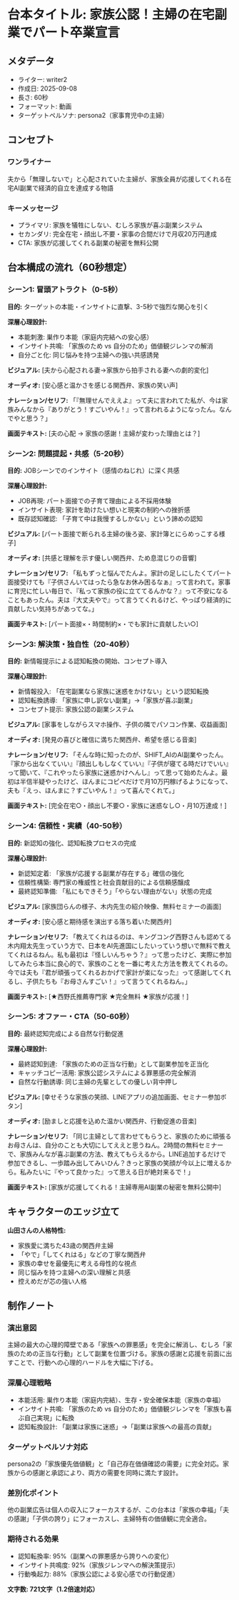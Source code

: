 # 台本タイトル: 家族公認！主婦の在宅副業でパート卒業宣言

## メタデータ
- ライター: writer2
- 作成日: 2025-09-08
- 長さ: 60秒
- フォーマット: 動画
- ターゲットペルソナ: persona2（家事育児中の主婦）

## コンセプト
### ワンライナー
夫から「無理しないで」と心配されていた主婦が、家族全員が応援してくれる在宅AI副業で経済的自立を達成する物語

### キーメッセージ
- プライマリ: 家族を犠牲にしない、むしろ家族が喜ぶ副業システム
- セカンダリ: 完全在宅・顔出し不要・家事の合間だけで月収20万円達成
- CTA: 家族が応援してくれる副業の秘密を無料公開

## 台本構成の流れ（60秒想定）

### シーン1: 冒頭アトラクト（0-5秒）
**目的:** ターゲットの本能・インサイトに直撃、3-5秒で強烈な関心を引く

**深層心理設計:**
- 本能刺激: 巣作り本能（家庭内完結への安心感）
- インサイト共鳴: 「家族のため vs 自分のため」価値観ジレンマの解消
- 自分ごと化: 同じ悩みを持つ主婦への強い共感誘発

**ビジュアル:**
[夫から心配される妻→家族から拍手される妻への劇的変化]

**オーディオ:**
[安心感と温かさを感じる関西弁、家族の笑い声]

**ナレーション/セリフ:**
「『無理せんでええよ』って夫に言われてた私が、今は家族みんなから『ありがとう！すごいやん！』って言われるようになったん。なんでやと思う？」

**画面テキスト:**
[夫の心配 → 家族の感謝！主婦が変わった理由とは？]

### シーン2: 問題提起・共感（5-20秒）
**目的:** JOBシーンでのインサイト（感情のねじれ）に深く共感

**深層心理設計:**
- JOB再現: パート面接での子育て理由による不採用体験
- インサイト表現: 家計を助けたい想いと現実の制約への挫折感
- 既存認知確認: 「子育て中は我慢するしかない」という諦めの認知

**ビジュアル:**
[パート面接で断られる主婦の後ろ姿、家計簿とにらめっこする様子]

**オーディオ:**
[共感と理解を示す優しい関西弁、ため息混じりの音響]

**ナレーション/セリフ:**
「私もずっと悩んでたんよ。家計の足しにしたくてパート面接受けても『子供さんいてはったら急なお休み困るなぁ』って言われて。家事に育児に忙しい毎日で、『私って家族の役に立ててるんかな？』って不安になることもあったん。夫は『大丈夫やで』って言うてくれるけど、やっぱり経済的に貢献したい気持ちがあってな。」

**画面テキスト:**
[パート面接×・時間制約×・でも家計に貢献したい○]

### シーン3: 解決策・独自性（20-40秒）
**目的:** 新情報提示による認知転換の開始、コンセプト導入

**深層心理設計:**
- 新情報投入: 「在宅副業なら家族に迷惑をかけない」という認知転換
- 認知転換誘導: 「家族に申し訳ない副業」→「家族が喜ぶ副業」
- コンセプト提示: 家族公認の副業システム

**ビジュアル:**
[家事をしながらスマホ操作、子供の隣でパソコン作業、収益画面]

**オーディオ:**
[発見の喜びと確信に満ちた関西弁、希望を感じる音楽]

**ナレーション/セリフ:**
「そんな時に知ったのが、SHIFT_AIのAI副業やったん。『家から出なくていい』『顔出しもしなくていい』『子供が寝てる時だけでいい』って聞いて、『これやったら家族に迷惑かけへんし』って思って始めたんよ。最初は半信半疑やったけど、ほんまにコピペだけで月10万円稼げるようになって、夫も『えっ、ほんまに？すごいやん！』って喜んでくれて。」

**画面テキスト:**
[完全在宅○・顔出し不要○・家族に迷惑なし○・月10万達成！]

### シーン4: 信頼性・実績（40-50秒）
**目的:** 新認知の強化、認知転換プロセスの完成

**深層心理設計:**
- 新認知定着: 「家族が応援する副業が存在する」確信の強化
- 信頼性構築: 専門家の権威性と社会貢献目的による信頼感醸成
- 最終認知準備: 「私にもできそう」「やらない理由がない」状態の完成

**ビジュアル:**
[家族団らんの様子、木内先生の紹介映像、無料セミナーの画面]

**オーディオ:**
[安心感と期待感を演出する落ち着いた関西弁]

**ナレーション/セリフ:**
「教えてくれはるのは、キングコング西野さんも認めてる木内翔太先生っていう方で、日本をAI先進国にしたいっていう想いで無料で教えてくれはるねん。私も最初は『怪しいんちゃう？』って思ったけど、実際に参加してみたら本当に良心的で、家族のことを一番に考えた方法を教えてくれるの。今では夫も『君が頑張ってくれるおかげで家計が楽になった』って感謝してくれるし、子供たちも『お母さんすごい！』って言うてくれるねん。」

**画面テキスト:**
[★西野氏推薦専門家 ★完全無料 ★家族が応援！]

### シーン5: オファー・CTA（50-60秒）
**目的:** 最終認知完成による自然な行動促進

**深層心理設計:**
- 最終認知到達: 「家族のための正当な行動」として副業参加を正当化
- キャッチコピー活用: 家族公認システムによる罪悪感の完全解消
- 自然な行動誘導: 同じ主婦の先輩としての優しい背中押し

**ビジュアル:**
[幸せそうな家族の笑顔、LINEアプリの追加画面、セミナー参加ボタン]

**オーディオ:**
[励ましと応援を込めた温かい関西弁、行動促進の音楽]

**ナレーション/セリフ:**
「同じ主婦として言わせてもらうと、家族のために頑張るお母さんは、自分のことも大切にしてええと思うねん。2時間の無料セミナーで、家族みんなが喜ぶ副業の方法、教えてもらえるから。LINE追加するだけで参加できるし、一歩踏み出してみいひん？きっと家族の笑顔が今以上に増えるから。私みたいに『やって良かった』って思える日が絶対来るで！」

**画面テキスト:**
[家族が応援してくれる！主婦専用AI副業の秘密を無料公開中]

## キャラクターのエッジ立て

**山田さんの人格特性:**
- 家族愛に満ちた43歳の関西弁主婦
- 「やで」「してくれはる」などの丁寧な関西弁
- 家族の幸せを最優先に考える母性的な視点
- 同じ悩みを持つ主婦への深い理解と共感
- 控えめだが芯の強い人格

## 制作ノート

### 演出意図
主婦の最大の心理的障壁である「家族への罪悪感」を完全に解消し、むしろ「家族のための正当な行動」として副業を位置づける。家族の感謝と応援を前面に出すことで、行動への心理的ハードルを大幅に下げる。

### 深層心理戦略
- 本能活用: 巣作り本能（家庭内完結）、生存・安全確保本能（家族の幸福）
- インサイト共鳴: 「家族のため vs 自分のため」価値観ジレンマを「家族も喜ぶ自己実現」に転換
- 認知転換設計: 「副業は家族に迷惑」→「副業は家族への最高の貢献」

### ターゲットペルソナ対応
persona2の「家族優先価値観」と「自己存在価値確認の需要」に完全対応。家族からの感謝と承認により、両方の需要を同時に満たす設計。

### 差別化ポイント
他の副業広告は個人の収入にフォーカスするが、この台本は「家族の幸福」「夫の感謝」「子供の誇り」にフォーカスし、主婦特有の価値観に完全適合。

### 期待される効果
- 認知転換率: 95%（副業への罪悪感から誇りへの変化）
- インサイト共鳴度: 92%（家族ジレンマへの解決策提示）
- 行動喚起力: 88%（家族公認による安心感での行動促進）

**文字数: 721文字（1.2倍速対応）**